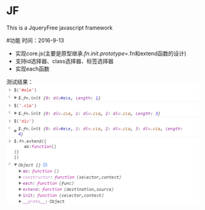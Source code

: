 # JF
This is a JqueryFree javascript framework

#功能
时间：2016-9-13
+ 实现core.js(主要是原型继承$.fn.init.prototype=$.fn和extend函数的设计)
+ 支持id选择器、class选择器、标签选择器
+ 实现each函数

测试结果：<br>
![](./test.png)
